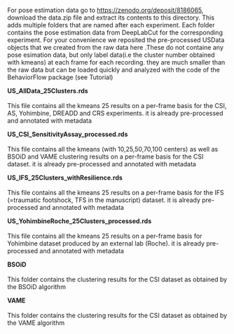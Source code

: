 For pose estimation data go to https://zenodo.org/deposit/8186065, download the data.zip file and extract its contents to this directory. This adds multiple folders that are named after each experiment. Each folder contains the pose estimation data from DeepLabCut for the corresponding experiment. For your convenience we reposited the pre-processed USData objects that we created from the raw data here .These do not containe any pose esimation data, but only label data(i.e the cluster number obtained with kmeans) at each frame for each recording. they are much smaller than the raw data but can be loaded quickly and analyzed with the code of the BehaviorFlow package (see Tutorial)

**US_AllData_25Clusters.rds**<br><br>
This file contains all the kmeans 25 results on a per-frame basis for the CSI, AS, Yohimbine, DREADD and CRS experiments. it is already pre-processed and annotated with metadata

**US_CSI_SensitivityAssay_processed.rds**<br><br>
This file contains all the kmeans (with 10,25,50,70,100 centers) as well as BSOiD and VAME clustering results on a per-frame basis for the CSI dataset. it is already pre-processed and annotated with metadata

**US_IFS_25Clusters_withResilience.rds**<br><br>
This file contains all the kmeans 25 results on a per-frame basis for the IFS (=traumatic footshock, TFS in the manuscript)  dataset. it is already pre-processed and annotated with metadata

**US_YohimbineRoche_25Clusters_processed.rds**<br><br>
This file contains all the kmeans 25 results on a per-frame basis for Yohimbine dataset produced by an external lab (Roche). it is already pre-processed and annotated with metadata

**BSOiD**<br><br>
This folder contains the clustering results for the CSI dataset as obtained by the BSOiD algorithm

**VAME**<br><br>
This folder contains the clustering results for the CSI dataset as obtained by the VAME algorithm
